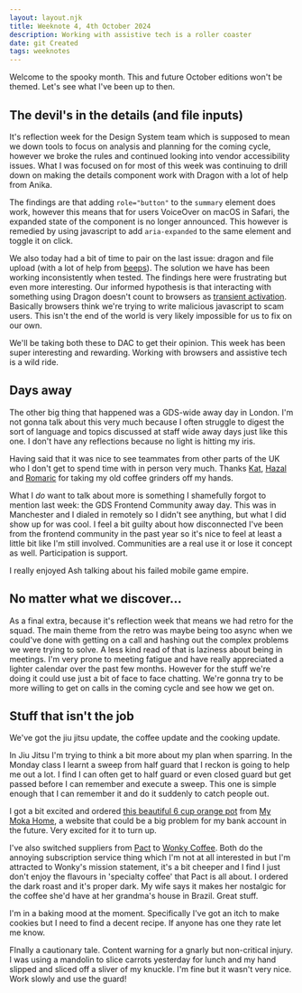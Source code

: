 ```yaml
---
layout: layout.njk
title: Weeknote 4, 4th October 2024
description: Working with assistive tech is a roller coaster
date: git Created
tags: weeknotes
---
```


Welcome to the spooky month. This and future October editions won't be themed. Let's see what I've been up to then.

## The devil's in the details (and file inputs)

It's reflection week for the Design System team which is supposed to mean we down tools to focus on analysis and planning for the coming cycle, however we broke the rules and continued looking into vendor accessibility issues. What I was focused on for most of this week was continuing to drill down on making the details component work with Dragon with a lot of help from Anika.

The findings are that adding `role="button"` to the `summary` element does work, however this means that for users VoiceOver on macOS in Safari, the expanded state of the component is no longer announced. This however is remedied by using javascript to add `aria-expanded` to the same element and toggle it on click.

We also today had a bit of time to pair on the last issue: dragon and file upload (with a lot of help from [beeps](https://beeps.website/)). The solution we have has been working inconsistently when tested. The findings here were frustrating but even more interesting. Our informed hypothesis is that interacting with something using Dragon doesn't count to browsers as [transient activation](https://developer.mozilla.org/en-US/docs/Glossary/Transient_activation). Basically browsers think we're trying to write malicious javascript to scam users. This isn't the end of the world is very likely impossible for us to fix on our own.

We'll be taking both these to DAC to get their opinion. This week has been super interesting and rewarding. Working with browsers and assistive tech is a wild ride.

## Days away

The other big thing that happened was a GDS-wide away day in London. I'm not gonna talk about this very much because I often struggle to digest the sort of language and topics discussed at staff wide away days just like this one. I don't have any reflections because no light is hitting my iris.

Having said that it was nice to see teammates from other parts of the UK who I don't get to spend time with in person very much. Thanks [Kat](https://designnotes.blog.gov.uk/author/katrina-birch-user-researcher-gds/), [Hazal](https://designnotes.blog.gov.uk/author/hazal-arpalikli-senior-interaction-designer-gds/) and [Romaric](https://romaricpascal.is/) for taking my old coffee grinders off my hands.

What I _do_ want to talk about more is something I shamefully forgot to mention last week: the GDS Frontend Community away day. This was in Manchester and I dialed in remotely so I didn't see anything, but what I did show up for was cool. I feel a bit guilty about how disconnected I've been from the frontend community in the past year so it's nice to feel at least a little bit like I'm still involved. Communities are a real use it or lose it concept as well. Participation is support.

I really enjoyed Ash talking about his failed mobile game empire.

## No matter what we discover...

As a final extra, because it's reflection week that means we had retro for the squad. The main theme from the retro was maybe being too async when we could've done with getting on a call and hashing out the complex problems we were trying to solve. A less kind read of that is laziness about being in meetings. I'm very prone to meeting fatigue and have really appreciated a lighter calendar over the past few months. However for the stuff we're doing it could use just a bit of face to face chatting. We're gonna try to be more willing to get on calls in the coming cycle and see how we get on.

## Stuff that isn't the job

We've got the jiu jitsu update, the coffee update and the cooking update.

In Jiu Jitsu I'm trying to think a bit more about my plan when sparring. In the Monday class I learnt a sweep from half guard that I reckon is going to help me out a lot. I find I can often get to half guard or even closed guard but get passed before I can remember and execute a sweep. This one is simple enough that I can remember it and do it suddenly to catch people out.

I got a bit excited and ordered [this beautiful 6 cup orange pot](https://www.mymokahome.com/moka-pots/p/gnali-zani-venezia-moka-pot-orange) from [My Moka Home](https://www.mymokahome.com/), a website that could be a big problem for my bank account in the future. Very excited for it to turn up.

I've also switched suppliers from [Pact](https://www.pactcoffee.com/) to [Wonky Coffee](https://wonkycoffee.com/). Both do the annoying subscription service thing which I'm not at all interested in but I'm attracted to Wonky's mission statement, it's a bit cheeper and I find I just don't enjoy the flavours in 'specialty coffee' that Pact is all about. I ordered the dark roast and it's proper dark. My wife says it makes her nostalgic for the coffee she'd have at her grandma's house in Brazil. Great stuff.

I'm in a baking mood at the moment. Specifically I've got an itch to make cookies but I need to find a decent recipe. If anyone has one they rate let me know.

FInally a cautionary tale. Content warning for a gnarly but non-critical injury. I was using a mandolin to slice carrots yesterday for lunch and my hand slipped and sliced off a sliver of my knuckle. I'm fine but it wasn't very nice. Work slowly and use the guard!
